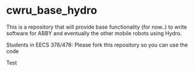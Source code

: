 # cwru_base_hydro
This is a repository that will provide base functionality (for now..) to write software for ABBY and eventually the other mobile robots using Hydro.

Students in EECS 376/476:  Please fork this repository so you can use the code

Test
